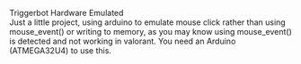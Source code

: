 
Triggerbot Hardware Emulated <BR>
Just a little project, using arduino to emulate mouse click rather than using mouse_event() or writing to memory, as you may know using mouse_event() is detected and not working in valorant.
You need an Arduino (ATMEGA32U4) to use this. 

